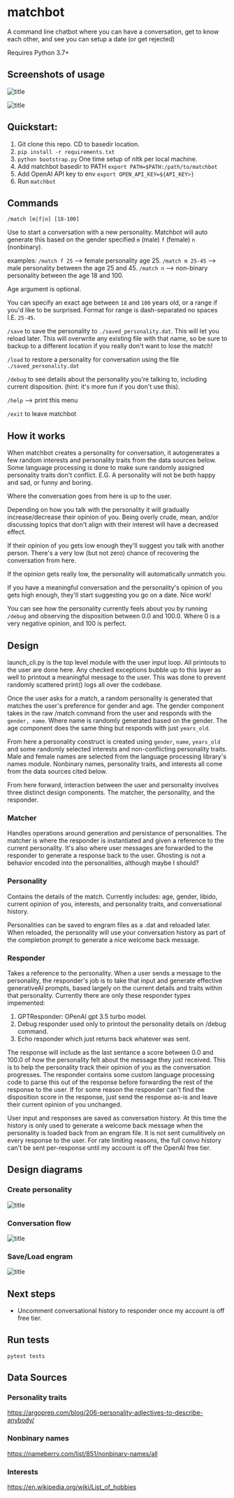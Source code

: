 # matchbot
A command line chatbot where you can have a conversation, get to know each other, and see you can setup a date (or get rejected)

Requires Python 3.7+

## Screenshots of usage

![title](screenshots/shot1.png)

![title](screenshots/shot2.png)

## Quickstart:

1. Git clone this repo. CD to basedir location. 
2. `pip install -r requirements.txt`
3. `python bootstrap.py` One time setup of nltk per local machine.
4. Add matchbot basedir to PATH `export PATH=$PATH:/path/to/matchbot`
5. Add OpenAI API key to env `export OPEN_API_KEY=${API_KEY>}`
6. Run `matchbot`

## Commands

`/match [m|f|n] [18-100]`

Use to start a conversation with a new personality. Matchbot will auto generate this based on the gender specified
`m` (male) `f` (female) `n` (nonbinary). 

examples:
`/match f 25` --> female personality age 25.
`/match m 25-45` --> male personality between the age 25 and 45.
`/match n` --> non-binary personality between the age 18 and 100.

Age argument is optional. 

You can specify an exact age between `18` and `100` years old, or a range if you'd like to be
surprised. Format for range is dash-separated no spaces I.E. `25-45`.

`/save` to save the personality to `./saved_personality.dat`. This will let you reload later. This will overwrite any existing file with that name, so be sure to backup to a different location if you really don't want to lose the match!

`/load` to restore a personality for conversation using the file `./saved_personality.dat`

`/debug` to see details about the personality you're talking to, including current disposition. (hint: it's more fun if you don't use this).

`/help` --> print this menu

`/exit` to leave matchbot

## How it works

When matchbot creates a personality for conversation, it autogenerates a few random interests and personality traits from the data sources below. Some language processing is done to make sure randomly assigned personality traits don't conflict. E.G. A personality will not be both happy and sad, or funny and boring.

Where the conversation goes from here is up to the user. 

Depending on how you talk with the personality it will gradually increase/decrease their opinion of you. Being overly crude, mean, and/or discussing topics that don't align with their interest will have a decreased effect. 

If their opinion of you gets low enough they'll suggest you talk with another person. There's a very low (but not zero) chance of recovering the conversation from here.

If the opinion gets really low, the personality will automatically unmatch you.

If you have a meaningful conversation and the personality's opinion of you gets high enough, they'll start suggesting you go on a date. Nice work!

You can see how the personality currently feels about you by running `/debug` and observing the disposition between 0.0 and 100.0. Where 0 is a very negative opinion, and 100 is perfect.

## Design

launch_cli.py is the top level module with the user input loop. All printouts to the user are done here. 
Any checked exceptions bubble up to this layer as well to printout a meaningful message to the user. This was done to prevent randomly scattered print() logs all over the codebase.

Once the user asks for a match, a random personality is generated that matches the user's preference for gender and age. The gender component takes in the raw /match command from the user and responds with the `gender, name`. Where name is randomly generated based on the gender. The age component does the same thing but responds with just `years_old`.

From here a personality construct is created using `gender`, `name`, `years_old` and some randomly selected interests and non-conflicting personality traits. Male and female names are selected from the language processing library's names module. Nonbinary names, personality traits, and interests all come from the data sources cited below.

From here forward, interaction between the user and personality involves three distinct design components. The matcher, the personality, and the responder.

### Matcher

Handles operations around generation and persistance of personalities. The matcher is where the responder is instantiated and given a reference to the current personality. It's also where user messages are forwarded to the responder to generate a response back to the user. Ghosting is not a behavior encoded into the personalities, although maybe I should?

### Personality

Contains the details of the match. Currently includes: age, gender, libido, current opinion of you, interests, and personality traits, and conversational history.

Personalities can be saved to engram files as a .dat and reloaded later. When reloaded, the personality will
use your conversation history as part of the completion prompt to generate a nice welcome back message. 

### Responder

Takes a reference to the personality. When a user sends a message to the personality, the responder's job is to take that input and generate effective generativeAI prompts, based largely on the current details and traits within that personality. Currently there are only these responder types impemented:

1. GPTResponder: OPenAI gpt 3.5 turbo model.
2. Debug responder used only to printout the personality details on /debug command.
3. Echo responder which just returns back whatever was sent.

The response will include as the last sentance a score between 0.0 and 100.0 of how the personality felt about the message they just received. This is to help the personality track their opinion of you as the conversation progresses. The responder contains some custom language processing code to parse this out of the response before forwarding the rest of the response to the user. If for some reason the responder can't find the disposition score in the response, just send the response as-is and leave their current opinion of you unchanged.

User input and responses are saved as conversation history. At this time the history is only used to generate a welcome
back message when the personality is loaded back from an engram file. It is not sent cumulitively on every response to the user. For rate limiting reasons, the full convo history can't be sent per-response until my account is off the OpenAI free tier.

## Design diagrams

### Create personality

![title](design_images/create_personality_flow.png)

### Conversation flow 

![title](design_images/conversation_flow.png)

### Save/Load engram

![title](design_images/save_engram_flow.png)

## Next steps

* Uncomment conversational history to responder once my account is off free tier.

## Run tests

`pytest tests`

## Data Sources

### Personality traits

https://argoprep.com/blog/206-personality-adjectives-to-describe-anybody/

### Nonbinary names

https://nameberry.com/list/851/nonbinary-names/all

### Interests

https://en.wikipedia.org/wiki/List_of_hobbies